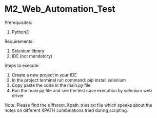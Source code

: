 # M2_Web_Automation_Test

Prerequisites:
1) Python3

Requirements:
1) Selenium library
2) IDE (not mandatory)

Steps to execute:
1) Create a new project in your IDE
2) In the project terminal run command: pip install selenium
3) Copy paste the code in the main.py file
4) Run the main.py file and see the test case execution by selenium web driver

Note:
Please find the different_Xpath_tries.txt file which speaks about the notes on different XPATH combinations tried during scripting.
